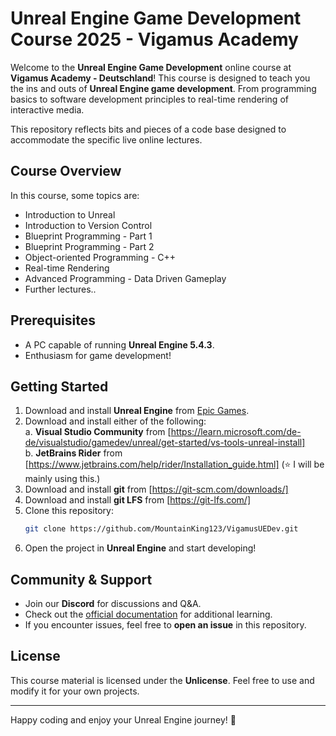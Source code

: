 # Unreal Engine Game Development Course 2025 - Vigamus Academy

Welcome to the **Unreal Engine Game Development** online course at **Vigamus Academy - Deutschland**!
This course is designed to teach you the ins and outs of **Unreal Engine game development**. From programming basics to software development principles to real-time rendering of interactive media.

This repository reflects bits and pieces of a code base designed to accommodate the specific live online lectures.

## Course Overview
In this course, some topics are:
- Introduction to Unreal
- Introduction to Version Control
- Blueprint Programming - Part 1
- Blueprint Programming - Part 2
- Object-oriented Programming - C++
- Real-time Rendering
- Advanced Programming - Data Driven Gameplay
- Further lectures.. 

## Prerequisites
- A PC capable of running **Unreal Engine 5.4.3**.
- Enthusiasm for game development!

## Getting Started
1. Download and install **Unreal Engine** from [Epic Games](https://www.unrealengine.com/).
2. Download and install either of the following:<br>
    a. **Visual Studio Community** from [https://learn.microsoft.com/de-de/visualstudio/gamedev/unreal/get-started/vs-tools-unreal-install] <br>
    b. **JetBrains Rider** from [https://www.jetbrains.com/help/rider/Installation_guide.html] (⭐ I will be mainly using this.)
4. Download and install **git** from [https://git-scm.com/downloads/]
5. Download and install **git LFS** from [https://git-lfs.com/]
6. Clone this repository:
   ```bash
   git clone https://github.com/MountainKing123/VigamusUEDev.git
   ```
7. Open the project in **Unreal Engine** and start developing!

<!---
## Course Content
The course is divided into the following sections:
TBD
-->

## Community & Support
- Join our **Discord** for discussions and Q&A.
- Check out the [official documentation](https://docs.unrealengine.com/) for additional learning.
- If you encounter issues, feel free to **open an issue** in this repository.

## License
This course material is licensed under the **Unlicense**. Feel free to use and modify it for your own projects.

---
Happy coding and enjoy your Unreal Engine journey! :rocket:

